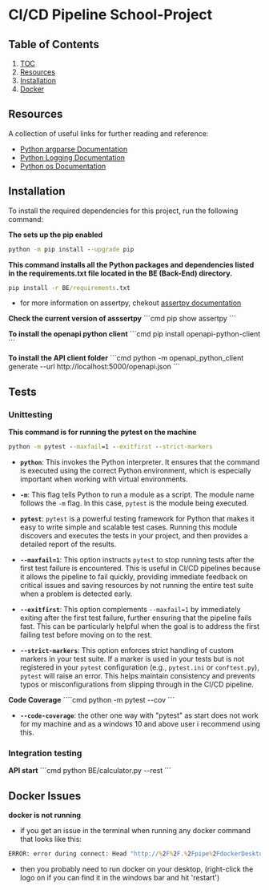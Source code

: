 # CI/CD Pipeline School-Project

## Table of Contents

1. [TOC](#toc)
2. [Resources](#resources)
3. [Installation](#installation)
4. [Docker](#Docker-Issues)


## Resources
A collection of useful links for further reading and reference:
- [Python argparse Documentation](https://docs.python.org/3/library/argparse.html)
- [Python Logging Documentation](https://docs.python.org/3/library/logging.html#logrecord-attributes)
- [Python os Documentation](https://docs.python.org/3/library/os.html)

## Installation
To install the required dependencies for this project, run the following command:


**The sets up the pip enabled**
```cmd
python -m pip install --upgrade pip
```

**This command installs all the Python packages and dependencies listed in the requirements.txt file located in the BE (Back-End) directory.**
```cmd
pip install -r BE/requirements.txt
```
- for more information on assertpy, chekout [assertpy documentation](https://pypi.org/project/assertpy/#description)

**Check the current version of asssertpy**
´´´cmd
pip show assertpy
´´´

**To install the openapi python client**
´´´cmd
pip install openapi-python-client
´´´

**To install the API client folder**
´´´cmd
python -m openapi_python_client generate --url http://localhost:5000/openapi.json
´´´





## Tests

### Unittesting

**This command is for running the pytest on the machine**
```cmd
python -m pytest --maxfail=1 --exitfirst --strict-markers
```
- **`python`**: This invokes the Python interpreter. It ensures that the command is executed using the correct Python environment, which is especially important when working with virtual environments.

- **`-m`**: This flag tells Python to run a module as a script. The module name follows the `-m` flag. In this case, `pytest` is the module being executed.

- **`pytest`**: `pytest` is a powerful testing framework for Python that makes it easy to write simple and scalable test cases. Running this module discovers and executes the tests in your project, and then provides a detailed report of the results.

- **`--maxfail=1`**: This option instructs `pytest` to stop running tests after the first test failure is encountered. This is useful in CI/CD pipelines because it allows the pipeline to fail quickly, providing immediate feedback on critical issues and saving resources by not running the entire test suite when a problem is detected early.

- **`--exitfirst`**: This option complements `--maxfail=1` by immediately exiting after the first test failure, further ensuring that the pipeline fails fast. This can be particularly helpful when the goal is to address the first failing test before moving on to the rest.

- **`--strict-markers`**: This option enforces strict handling of custom markers in your test suite. If a marker is used in your tests but is not registered in your `pytest` configuration (e.g., `pytest.ini` or `conftest.py`), `pytest` will raise an error. This helps maintain consistency and prevents typos or misconfigurations from slipping through in the CI/CD pipeline.



**Code Coverage**
´´´´cmd
python -m pytest --cov
´´´
- **`--code-coverage`**: the other one way with "pytest" as start does not work for my machine and as a windows 10 and above user i recommend using this.

### Integration testing

**API start**
´´´cmd
python BE/calculator.py --rest
´´´


 ## Docker Issues

 **docker is not running**
 - if you get an issue in the terminal when running any docker command that looks like this:

 ```cmd
 ERROR: error during connect: Head "http://%2F%2F.%2Fpipe%2FdockerDesktopLinuxEngine/_ping": open //./pipe/dockerDesktopLinuxEngine: The system cannot find the file specified.¨
 ```
 - then you probably need to run docker on your desktop, (right-click the logo on if you can find it in the windows bar and hit 'restart')